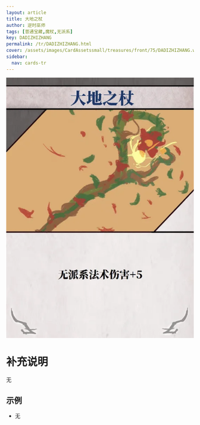 ```yaml
---
layout: article
title: 大地之杖
author: 逆时巫师
tags: [普通宝藏,魔杖,无派系]
key: DADIZHIZHANG
permalink: /tr/DADIZHIZHANG.html
cover: /assets/images/CardAssetssmall/treasures/front/75/DADIZHIZHANG.webp
sidebar:
  nav: cards-tr
---
```

![](/assets/images/CardAssets/treasures/front/75/DADIZHIZHANG.webp)

# 补充说明
无


## 示例
* 无